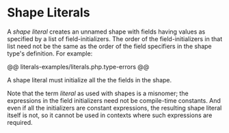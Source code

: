 # Shape Literals

A *shape literal* creates an unnamed shape with fields having values as specified by a list of field-initializers. The order of the field-initializers in that list need not be the same as the order of the field specifiers in the shape type's definition. For example:

@@ literals-examples/literals.php.type-errors @@

A shape literal must initialize all the the fields in the shape.

Note that the term *literal* as used with shapes is a misnomer; the expressions in the field initializers need not be compile-time constants. And even if all the initializers are constant expressions, the resulting shape literal itself is not, so it cannot be used in contexts where such expressions are required.
